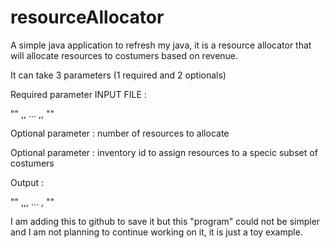 resourceAllocator
=================

A simple java application to refresh my java, it is a resource allocator that will allocate resources to costumers based on revenue.

It can take 3 parameters (1 required and 2 optionals)

Required parameter INPUT FILE :

""
<monthly inventory>
<customer>,<impressions per campaign>,<price per campaign>
...
<customer>,<impressions per campaign>,<price per campaign>
""

Optional parameter : number of resources to allocate

Optional parameter : inventory id to assign resources to a specic subset of costumers

Output :

""
<customer>,<number of campaigns to sell>,<total impressions for customer>,<total
revenue for customer>
...
<total number of impressions>,<total revenue>
""

I am adding this to github to save it but this "program" could not be simpler and I am not
planning to continue working on it, it is just a toy example.
